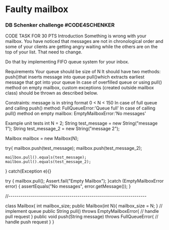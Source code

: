 # Faulty mailbox
### DB Schenker challenge #CODE4SCHENKER


CODE TASK FOR 30 PTS
Introduction
Something is wrong with your mailbox. You have noticed that messages are not in chronological order and some of your clients are getting angry waiting while the others are on the top of your list. That need to change.
 
Do that by implementing FIFO queue system for your inbox.
 
Requirements
Your queue should be size of N
It should have two methods:
push()that inserts message into queue
pull()which extracts earliest message that got into your queue
In case of overfilled queue or using pull() method on empty mailbox, custom exceptions (created outside mailbox class) should be thrown as described below.
 
Constraints:
message is in string format
0 < N < 150
In case of full queue and calling push() method:
FullQueueError:'Queue full'
In case of calling pull() method on empty mailbox:
EmptyMailboxError:'No messages'
 
Example unit tests
int N = 2;
String test_message = new String("message 1");
String test_message_2 = new String("message 2");
 
Mailbox mailbox = new Mailbox(N);
 
try{
	mailbox.push(test_message);
	mailbox.push(test_message_2);
 
	mailbox.pull().equals(test_message);
	mailbox.pull().equals(test_message_2);
}
catch(Exception e){}
 
try {
	mailbox.pull();
    Assert.fail("Empty Mailbox");
    }catch (EmptyMailboxError error) {
    	assertEquals("No messages", error.getMessage());
}



//--------------------------------------------------------------------

class Mailbox{
	int mailbox_size;
    public Mailbox(int N){
    	mailbox_size = N;
    }
    // implement queue
	public String pull() throws EmptyMailboxError{
    	// handle pull request 
    }
    public void push(String message) throws FullQueueError{
    	// handle push request 
    }
}
